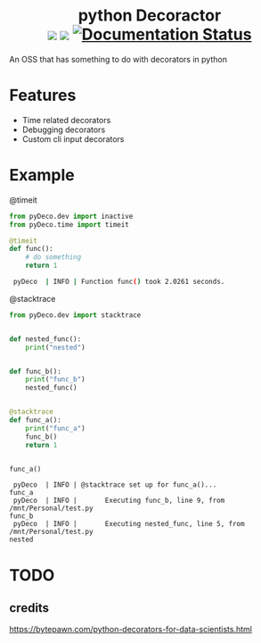 <div align="center">

<h1> <strong>py</strong>thon <strong>Deco</strong>ractor<br>
<img src="https://img.shields.io/badge/made%20with-LOVE-red">
<img src="https://img.shields.io/badge/license-MIT-blue">
<a href='https://py-decorators.readthedocs.io/en/latest/?badge=latest'>
    <img src='https://readthedocs.org/projects/py-decorators/badge/?version=latest' alt='Documentation Status' />
</a>
</h1>
</div>

An OSS that has something to do with decorators in python

# Features

- Time related decorators
- Debugging decorators
- Custom cli input decorators

# Example

@timeit

```python
from pyDeco.dev import inactive
from pyDeco.time import timeit

@timeit
def func():
    # do something
    return 1
```

```bash
 pyDeco  | INFO | Function func() took 2.0261 seconds.
```

@stacktrace

```python
from pyDeco.dev import stacktrace


def nested_func():
    print("nested")


def func_b():
    print("func_b")
    nested_func()


@stacktrace
def func_a():
    print("func_a")
    func_b()
    return 1


func_a()
```

```terminal
 pyDeco  | INFO | @stacktrace set up for func_a()...
func_a
 pyDeco  | INFO |       Executing func_b, line 9, from /mnt/Personal/test.py
func_b
 pyDeco  | INFO |       Executing nested_func, line 5, from /mnt/Personal/test.py
nested
```

##

# TODO

## credits

https://bytepawn.com/python-decorators-for-data-scientists.html
